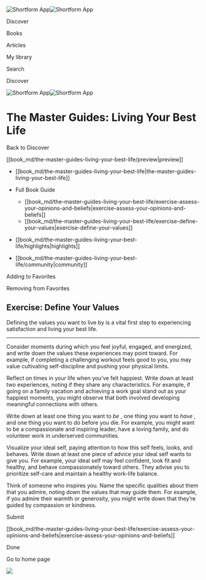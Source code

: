 ![Shortform App](/img/logo.36a2399e.svg)![Shortform App](/img/logo-dark.70c1b072.svg)

Discover

Books

Articles

My library

Search

Discover

![Shortform App](/img/logo.36a2399e.svg)![Shortform App](/img/logo-dark.70c1b072.svg)

# The Master Guides: Living Your Best Life

Back to Discover

[[book_md/the-master-guides-living-your-best-life/preview|preview]]

  * [[book_md/the-master-guides-living-your-best-life|the-master-guides-living-your-best-life]]
  * Full Book Guide

    * [[book_md/the-master-guides-living-your-best-life/exercise-assess-your-opinions-and-beliefs|exercise-assess-your-opinions-and-beliefs]]
    * [[book_md/the-master-guides-living-your-best-life/exercise-define-your-values|exercise-define-your-values]]
  * [[book_md/the-master-guides-living-your-best-life/highlights|highlights]]
  * [[book_md/the-master-guides-living-your-best-life/community|community]]



Adding to Favorites 

Removing from Favorites 

## Exercise: Define Your Values

Defining the values you want to live by is a vital first step to experiencing satisfaction and living your best life.

* * *

Consider moments during which you feel joyful, engaged, and energized, and write down the values these experiences may point toward. For example, if completing a challenging workout feels good to you, you may value cultivating self-discipline and pushing your physical limits.

Reflect on times in your life when you’ve felt happiest. Write down at least two experiences, noting if they share any characteristics. For example, if going on a family vacation and achieving a work goal stand out as your happiest moments, you might observe that both involved developing meaningful connections with others.

Write down at least one thing you want to _be_ , one thing you want to _have_ , and one thing you want to _do_ before you die. For example, you might want to be a compassionate and inspiring leader, have a loving family, and do volunteer work in underserved communities.

Visualize your ideal self, paying attention to how this self feels, looks, and behaves. Write down at least one piece of advice your ideal self wants to give you. For example, your ideal self may feel confident, look fit and healthy, and behave compassionately toward others. They advise you to prioritize self-care and maintain a healthy work-life balance.

Think of someone who inspires you. Name the specific qualities about them that you admire, noting down the values that may guide them. For example, if you admire their warmth or generosity, you might write down that they’re guided by compassion or kindness.

Submit 

[[book_md/the-master-guides-living-your-best-life/exercise-assess-your-opinions-and-beliefs|exercise-assess-your-opinions-and-beliefs]]

Done

Go to home page 

![](https://bat.bing.com/action/0?ti=56018282&Ver=2&mid=51881feb-cd8b-4aa5-ba3e-02cf0d0e58f0&sid=1711133063fa11eebdec89a8b8ae3bbc&vid=171147a063fa11eea7440fcfeb230d96&vids=0&msclkid=N&pi=0&lg=en-US&sw=800&sh=600&sc=24&nwd=1&tl=Shortform%20%7C%20The%20Master%20Guides%3A%20Living%20Your%20Best%20Life&p=https%3A%2F%2Fwww.shortform.com%2Fapp%2Fbook%2Fthe-master-guides-living-your-best-life%2Fexercise-define-your-values&r=&lt=449&evt=pageLoad&sv=1&rn=151411)

